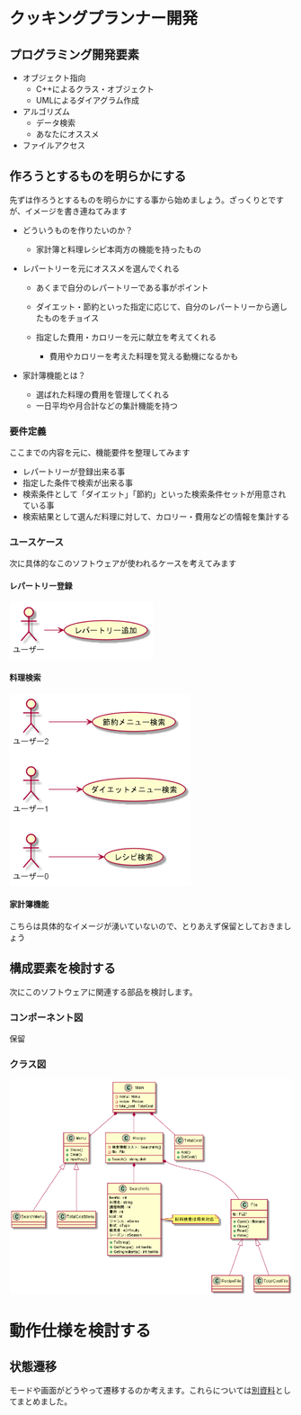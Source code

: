 # クッキングプランナー開発

## プログラミング開発要素

- オブジェクト指向
  - C++によるクラス・オブジェクト
  - UMLによるダイアグラム作成
- アルゴリズム
  - データ検索
  - あなたにオススメ
- ファイルアクセス

## 作ろうとするものを明らかにする

先ずは作ろうとするものを明らかにする事から始めましょう。ざっくりとですが、イメージを書き連ねてみます

- どういうものを作りたいのか？

  - 家計簿と料理レシピ本両方の機能を持ったもの

- レパートリーを元にオススメを選んでくれる

  - あくまで自分のレパートリーである事がポイント
  - ダイエット・節約といった指定に応じて、自分のレパートリーから適したものをチョイス

  - 指定した費用・カロリーを元に献立を考えてくれる
    - 費用やカロリーを考えた料理を覚える動機になるかも

- 家計簿機能とは？

  - 選ばれた料理の費用を管理してくれる
  - 一日平均や月合計などの集計機能を持つ

### 要件定義

ここまでの内容を元に、機能要件を整理してみます

- レパートリーが登録出来る事
- 指定した条件で検索が出来る事
- 検索条件として「ダイエット」「節約」といった検索条件セットが用意されている事
- 検索結果として選んだ料理に対して、カロリー・費用などの情報を集計する

### ユースケース

次に具体的なこのソフトウェアが使われるケースを考えてみます

#### レパートリー登録

![レパートリー登録](./diagram/usecase/usecase_レパートリー登録.png)

#### 料理検索

![レパートリー登録](./diagram/usecase/usecase_料理検索.png)

#### 家計簿機能

こちらは具体的なイメージが湧いていないので、とりあえず保留としておきましょう

## 構成要素を検討する

次にこのソフトウェアに関連する部品を検討します。

### コンポーネント図

保留

### クラス図



![クラス図](./diagram/class_diagram/class_diagram.png)

# 動作仕様を検討する

## 状態遷移

モードや画面がどうやって遷移するのか考えます。これらについては[別資料](screen_state.md)としてまとめました。